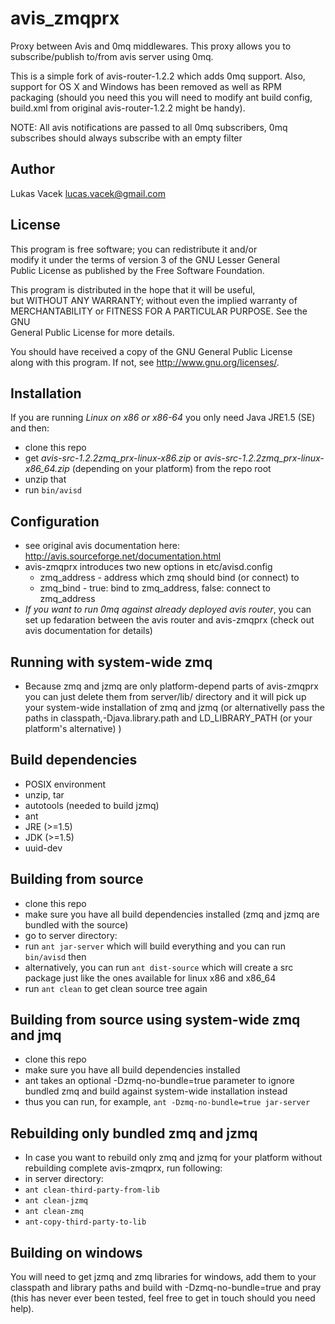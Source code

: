 avis\_zmqprx
===========

Proxy between Avis and 0mq middlewares. This proxy allows you to subscribe/publish to/from avis server using 0mq.

This is a simple fork of avis-router-1.2.2 which adds 0mq support. Also, support for OS X and Windows has been removed as well as RPM packaging (should you need this you will need to modify ant build config, build.xml from original avis-router-1.2.2 might be handy).

NOTE: All avis notifications are passed to all 0mq subscribers, 0mq subscribes should always subscribe with an empty filter

Author
------
Lukas Vacek <lucas.vacek@gmail.com>

License
-------
This program is free software; you can redistribute it and/or  
modify it under the terms of version 3 of the GNU Lesser General  
Public License as published by the Free Software Foundation.  

This program is distributed in the hope that it will be useful,  
but WITHOUT ANY WARRANTY; without even the implied warranty of  
MERCHANTABILITY or FITNESS FOR A PARTICULAR PURPOSE. See the GNU  
General Public License for more details.  

You should have received a copy of the GNU General Public License  
along with this program. If not, see <http://www.gnu.org/licenses/>.  

Installation
-------------
If you are running *Linux on x86 or x86-64* you only need Java JRE1.5 (SE) and then:
* clone this repo
* get *avis-src-1.2.2zmq\_prx-linux-x86.zip* or *avis-src-1.2.2zmq\_prx-linux-x86\_64.zip* (depending on your platform) from the repo root
* unzip that
* run `bin/avisd`

Configuration
-------------
* see original avis documentation here: <http://avis.sourceforge.net/documentation.html>
* avis-zmqprx introduces two new options in etc/avisd.config
    * zmq\_address - address which zmq should bind (or connect) to
    * zmq\_bind - true: bind to zmq\_address, false: connect to zmq\_address
* *If you want to run 0mq against already deployed avis router*, you can set up fedaration between the avis router and avis-zmqprx (check out avis documentation for details)

Running with system-wide zmq
----------------------------
* Because zmq and jzmq are only platform-depend parts of avis-zmqprx you can just delete them from server/lib/ directory and it will pick up your system-wide installation of zmq and jzmq (or alternativelly pass the paths in classpath,-Djava.library.path and LD\_LIBRARY\_PATH (or your platform's alternative) )

Build dependencies
------------------
* POSIX environment
* unzip, tar
* autotools (needed to build jzmq)
* ant
* JRE (>=1.5)
* JDK (>=1.5)
* uuid-dev

Building from source
--------------------
* clone this repo
* make sure you have all build dependencies installed (zmq and jzmq are bundled with the source)
* go to server directory:
* run `ant jar-server` which will build everything and you can run `bin/avisd` then
* alternatively, you can run `ant dist-source` which will create a src package just like the ones available for linux x86 and x86\_64
* run `ant clean` to get clean source tree again

Building from source using system-wide zmq and jmq
--------------------------------------------------
* clone this repo
* make sure you have all build dependencies installed
* ant takes an optional -Dzmq-no-bundle=true parameter to ignore bundled zmq and build against system-wide installation instead
* thus you can run, for example, `ant -Dzmq-no-bundle=true jar-server`

Rebuilding only bundled zmq and jzmq
------------------------------------
* In case you want to rebuild only zmq and jzmq for your platform without rebuilding complete avis-zmqprx, run following:
* in server directory:
* `ant clean-third-party-from-lib`
* `ant clean-jzmq`
* `ant clean-zmq`
* `ant-copy-third-party-to-lib`

Building on windows
-------------------
You will need to get jzmq and zmq libraries for windows, add them to your classpath and library paths and build with -Dzmq-no-bundle=true and pray (this has never ever been tested, feel free to get in touch should you need help).
